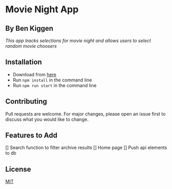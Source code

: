 # Movie Night App
## By Ben Kiggen

_This app tracks selections for movie night and allows users to select random movie choosers_

## Installation

* Download from [here](https://github.com/bkiggen/movieNight)
* Run ```npm install``` in the command line
* Run ```npm run start``` in the command line


## Contributing
Pull requests are welcome. For major changes, please open an issue first to discuss what you would like to change.

## Features to Add
[] Search function to filter archive results
[] Home page
[] Push api elements to db

## License
[MIT](https://choosealicense.com/licenses/mit/)
